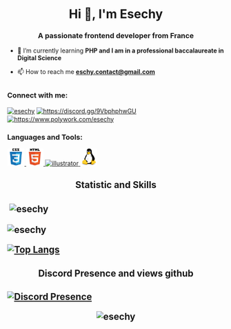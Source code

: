 <h1 align="center">Hi 👋, I'm Esechy</h1>
<h3 align="center">A passionate frontend developer from France</h3>


- 🌱 I’m currently learning **PHP and I am in a professional baccalaureate in Digital Science**

- 📫 How to reach me **eschy.contact@gmail.com**
<h2 align="center"><h2>
<h3 align="left">Connect with me:</h3>
<p align="left">
<a href="https://twitter.com/esechy" target="blank"><img align="center" src="https://raw.githubusercontent.com/rahuldkjain/github-profile-readme-generator/master/src/images/icons/Social/twitter.svg" alt="esechy" height="30" width="40" /></a>
<a href="https://discord.gg/https://discord.gg/9VbphphwGU" target="blank"><img align="center" src="https://raw.githubusercontent.com/rahuldkjain/github-profile-readme-generator/master/src/images/icons/Social/discord.svg" alt="https://discord.gg/9VbphphwGU" height="30" width="40" /></a>
<a href="/https://www.polywork.com/esechy" target="blank"><img align="center" src="https://raw.githubusercontent.com/rahuldkjain/github-profile-readme-generator/master/src/images/icons/Social/rss.svg" alt="https://www.polywork.com/esechy" height="30" width="40" /></a>
</p>



<h3 align="left">Languages and Tools:</h3>
<p align="left"> <a href="https://www.w3schools.com/css/" target="_blank" rel="noreferrer"> <img src="https://raw.githubusercontent.com/devicons/devicon/master/icons/css3/css3-original-wordmark.svg" alt="css3" width="40" height="40"/> </a> <a href="https://www.w3.org/html/" target="_blank" rel="noreferrer"> <img src="https://raw.githubusercontent.com/devicons/devicon/master/icons/html5/html5-original-wordmark.svg" alt="html5" width="40" height="40"/> </a> <a href="https://www.adobe.com/in/products/illustrator.html" target="_blank" rel="noreferrer"> <img src="https://www.vectorlogo.zone/logos/adobe_illustrator/adobe_illustrator-icon.svg" alt="illustrator" width="40" height="40"/> </a> <a href="https://www.linux.org/" target="_blank" rel="noreferrer"> <img src="https://raw.githubusercontent.com/devicons/devicon/master/icons/linux/linux-original.svg" alt="linux" width="40" height="40"/> </a> </p>



<h2 align="center"> Statistic and Skills <h2>
<p>&nbsp;<img align="center" src="https://github-readme-stats.vercel.app/api?username=esechy&show_icons=true&locale=en" alt="esechy" /></p>
<p><img align="center" src="https://github-readme-streak-stats.herokuapp.com/?user=esechy&" alt="esechy" /></p>


[![Top Langs](https://github-readme-stats.vercel.app/api/top-langs/?username=Esechy)](https://github.com/Esechy/Esechy)



<h2 align="center"> Discord Presence and views github<h2>

[![Discord Presence](https://lanyard.cnrad.dev/api/515936835944448020)](https://discord.com/users/515936835944448020)


<p align="center"> <img src="https://komarev.com/ghpvc/?username=esechy&label=Profile%20views&color=0e75b6&style=flat" alt="esechy" /></p>
